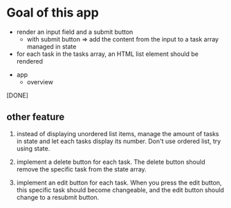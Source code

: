 # Goal of this app

- render an input field and a submit button
  - with submit button => add the content from the input to a task array managed in state
- for each task in the tasks array, an HTML list element should be rendered

* app
  - overview

[DONE]

## other feature

1. instead of displaying unordered list items, manage the amount of tasks in state and let each tasks display its number. Don't use ordered list, try using state.

2. implement a delete button for each task. The delete button should remove the specific task from the state array.

3. implement an edit button for each task. When you press the edit button, this specific task should become changeable, and the edit button should change to a resubmit button.
